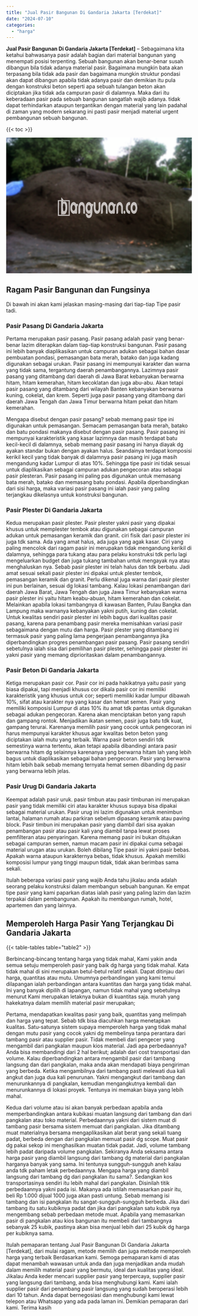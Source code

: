 ```yaml
---
title: "Jual Pasir Bangunan Di Gandaria Jakarta [Terdekat]"
date: "2024-07-10"
categories: 
  - "harga"
---
```


**Jual Pasir Bangunan Di Gandaria Jakarta \[Terdekat\]** – Sebagaimana kita ketahui bahwasanya pasir adalah bagian dari material bangunan yang menempati posisi terpenting. Sebuah bangunan akan benar-benar susah dibangun bila tidak adanya material pasir. Bagaimana mungkin bata akan terpasang bila tidak ada pasir dan bagaimana mungkin struktur pondasi akan dapat dibangun apabila tidak adanya pasir dan demikian itu pula dengan konstruksi beton seperti apa sebuah tulangan beton akan diciptakan jika tidak ada campuran pasir di dalamnya. Maka dari itu keberadaan pasir pada sebuah bangunan sangatlah wajib adanya. tidak dapat terhindarkan ataupun tergantikan dengan material yang lain padahal di zaman yang modern sekarang ini pasti pasir menjadi material urgent pembangunan sebuah bangunan.

{{< toc >}}

![Jual Pasir Bangunan Di Gandaria Jakarta [Terdekat]](/images/jual-pasir-bangunan-70.png)

## Ragam Pasir Bangunan dan Fungsinya

Di bawah ini akan kami jelaskan masing-masing dari tiap-tiap Tipe pasir tadi.

### Pasir Pasang Di Gandaria Jakarta

Pertama merupakan pasir pasang. Pasir pasang adalah pasir yang benar-benar lazim diterapkan dalam tiap-tiap konstruksi bangunan. Pasir pasang ini lebih banyak diaplikasikan untuk campuran adukan sebagai bahan dasar pembuatan pondasi, pemasangan bata merah, batako dan juga kadang digunakan sebagai urukan. Pasir pasang ini mempunyai karakter dan warna yang tidak sama, tergantung daerah penambangannya. Lazimnya pasir pasang yang ditambang dari daerah di Jawa Barat kebanyakan berwarna hitam, hitam kemerahan, hitam kecoklatan dan juga abu-abu. Akan tetapi pasir pasang yang ditambang dari wilayah Banten kebanyakan berwarna kuning, cokelat, dan krem. Seperti juga pasir pasang yang ditambang dari daerah Jawa Tengah dan Jawa Timur berwarna hitam pekat dan hitam kemerahan.

Mengapa disebut dengan pasir pasang? sebab memang pasir tipe ini digunakan untuk pemasangan. Semacam pemasangan bata merah, batako dan batu pondasi makanya disebut dengan pasir pasang. Pasir pasang ini mempunyai karakteristik yang kasar lazimnya dan masih terdapat batu kecil-kecil di dalamnya, sebab memang pasir pasang ini hanya diayak dg ayakan standar bukan dengan ayakan halus. Seandainya terdapat komposisi kerikil kecil yang tidak banyak di dalamnya pasir pasang ini juga masih mengandung kadar Lumpur di atas 10%. Sehingga tipe pasir ini tidak sesuai untuk diaplikasikan sebagai campuran adukan pengecoran atau sebagai pasir plesteran. Pasir pasang ini paling pas digunakan untuk memasang bata merah, batako dan memasang batu pondasi. Apabila diperbandingkan dari sisi harga, maka variasi pasir pasang ini ialah pasir yang paling terjangkau dikelasnya untuk konstruksi bangunan.

### Pasir Plester Di Gandaria Jakarta

Kedua merupakan pasir plester. Pasir plester yakni pasir yang dipakai khusus untuk memplester tembok atau digunakan sebagai campuran adukan untuk pemasangan keramik dan granit. ciri fisik dari pasir plester ini juga tdk sama. Ada yang amat halus, ada juga yang agak kasar. Ciri yang paling mencolok dari ragam pasir ini merupakan tidak mengandung kerikil di dalamnya, sehingga para tukang atau para pelaku konstruksi tdk perlu lagi mengeluarkan budget dan juga tukang tambahan untuk mengayak nya atau menghaluskan nya. Sebab pasir plester ini telah halus dan tdk berbatu. Jadi amat sesuai sekali pasir plester ini dipakai untuk plester tembok, pemasangan keramik dan granit. Perlu dikenal juga warna dari pasir plester ini pun berlainan, sesuai dg lokasi tambang. Kalau lokasi penambangan dari daerah Jawa Barat, Jawa Tengah dan juga Jawa Timur kebanyakan warna pasir plester ini yaitu hitam keabu-abuan, hitam kemerahan dan cokelat. Melainkan apabila lokasi tambangnya di kawasan Banten, Pulau Bangka dan Lampung maka warnanya kebanyakan yakni putih, kuning dan cokelat. Untuk kwalitas sendiri pasir plester ini lebih bagus dari kualitas pasir pasang, karena para penambang pasir mereka memisahkan variasi pasir sebagaimana dengan mutu dan harga. Pasir plester yang ditambang ini termasuk pasir yang paling lama pengerjaan penambangannya jika diperbandingkan progres penambangan pasir pasang. Pasir pasang sendiri sebetulnya ialah sisa dari pemilihan pasir plester, sehingga pasir plester ini yakni pasir yang memang diprioritaskan dalam penambangannya.

### Pasir Beton Di Gandaria Jakarta

Ketiga merupakan pasir cor. Pasir cor ini pada hakikatnya yaitu pasir yang biasa dipakai, tapi menjadi khusus cor dikala pasir cor ini memiliki karakteristik yang khusus untuk cor; seperti memiliki kadar lumpur dibawah 10%, sifat atau karakter nya yang kasar dan hemat semen. Pasir yang memiliki komposisi Lumpur di atas 10% itu amat tdk pantas untuk digunakan sebagai adukan pengecoran. Karena akan menciptakan beton yang rapuh dan gampang rontok. Menjadikan ikatan semen, pasir juga batu tdk kuat, gampang terurai. Karenanya memilih pasir yang cocok untuk pengecoran ini harus mempunyai karakter khusus agar kwalitas beton beton yang diciptakan ialah mutu yang terbaik. Warna pasir beton sendiri tdk semestinya warna tertentu, akan tetapi apabila dibandingi antara pasir berwarna hitam dg selainnya karenanya yang berwarna hitam lah yang lebih bagus untuk diaplikasikan sebagai bahan pengecoran. Pasir yang berwarna hitam lebih baik sebab memang ternyata hemat semen dibanding dg pasir yang berwarna lebih jelas.

### Pasir Urug Di Gandaria Jakarta

Keempat adalah pasir uruk. pasir timbun atau pasir timbunan ini merupakan pasir yang tidak memiliki ciri atau karakter khusus supaya bisa dipakai sebagai material urukan. Pasir urug ini lazim digunakan untuk menimbun lantai, halaman rumah atau parkiran sebelum dipasang keramik atau paving block. Pasir timbun ini merupakan pasir yang diambil dari sisa ayakan penambangan pasir atau pasir kali yang diambil tanpa lewat proses pemfilteran atau penyaringan. Karena memang pasir ini bukan ditujukan sebagai campuran semen, namun macam pasir ini dipakai cuma sebagai material urugan atau urukan. Boleh dibilang Tipe pasir ini yakni pasir bebas. Apakah warna ataupun karakternya bebas, tidak khusus. Apakah memiliki komposisi lumpur yang tinggi maupun tidak, tidak akan berimbas sama sekali.

Itulah beberapa variasi pasir yang wajib Anda tahu jikalau anda adalah seorang pelaku konstruksi dalam membangun sebuah bangunan. Ke empat tipe pasir yang kami paparkan diatas ialah pasir yang paling lazim dan lazim terpakai dalam pembangunan. Apakah itu membangun rumah, hotel, apartemen dan yang lainnya.

## Memperoleh Harga Pasir Yang Terjangkau Di Gandaria Jakarta

{{< table-tables table="table2" >}}

Berbincang-bincang tentang harga yang tidak mahal, Kami yakin anda semua setuju memperoleh pasir yang baik dg harga yang tidak mahal. Kata tidak mahal di sini merupakan betul-betul relatif sekali. Dapat ditinjau dari harga, quantitas atau mutu. Umumnya perbandingan yang kami temui dilapangan ialah perbandingan antara kuantitas dan harga yang tidak mahal. Ini yang banyak dipilih di lapangan, namun tidak mahal yang sebetulnya menurut Kami merupakan letaknya bukan di kuantitas saja. murah yang hakekatnya dalam memilih material pasir merupakan;

Pertama, mendapatkan kwalitas pasir yang baik, quantitas yang melimpah dan harga yang tepat. Sebab tdk bisa diacuhkan harga menetapkan kualitas. Satu-satunya sistem supaya memperoleh harga yang tidak mahal dengan mutu pasir yang cocok yakni dg membelinya tanpa perantara dari tambang pasir atau supplier pasir. Tidak membeli dari pengecer yang mengambil dari pangkalan maupun kios material. Jadi apa perbedaannya? Anda bisa membandingi dari 2 hal berikut; adalah dari cost transportasi dan volume. Kalau diperbandingkan antara mengambil pasir dari tambang langsung dan dari pangkalan, maka anda akan mendapati biaya pengiriman yang berbeda. Ketika mengambilnya dari tambang pasti melewati dua kali angkut dan juga dua kali penurunan. Yakni mengangkut dari tambang dan menurunkannya di pangkalan, kemudian mengangkutnya kembali dan menurunkannya di lokasi proyek. Tentunya ini memakan biaya yang lebih mahal.

Kedua dari volume atau isi akan banyak perbedaan apabila anda memperbandingkan antara kubikasi muatan langsung dari tambang dan dari pangkalan atau toko material. Perbedaannya yakni dari sistem muat di tambang pasir bersama sistem memuat dari pangkalan. Jika ditambang muat materialnya bersama mengaplikasikan alat berat yang sekali tuang padat, berbeda dengan dari pangkalan memuat pasir dg scope. Muat pasir dg pakai sekop ini menghasilkan muatan tidak padat. Jadi, volume tambang lebih padat daripada volume pangkalan. Sekiranya Anda seksama antara harga pasir yang diambil langsung dari tambang dg material dari pangkalan harganya banyak yang sama. Ini tentunya sungguh-sungguh aneh kalau anda tdk paham letak perbedaannya. Mengapa harga yang diambil langsung dari tambang dg dari pangkalan itu sama?. Sedangkan kos transportasinya sendiri itu lebih mahal dari pangkalan. Disinilah titik perbedaannya yakni pada isi. Makanya ada istilah memasarkan pasir itu, beli Rp 1.000 dijual 1000 juga akan pasti untung. Sebab memang isi tambang dan isi pangkalan itu sangat-sungguh-sungguh berbeda. Jika dari tambang itu satu kubiknya padat dan jika dari pangkalan satu kubik nya mengembang sebab perbedaan metode muat. Apabila yang memasarkan pasir di pangkalan atau kios bangunan itu membeli dari tambangnya sebanyak 25 kubik, pastinya akan bisa menjual lebih dari 25 kubik dg harga per kubiknya sama.

Itulah pemaparan tentang Jual Pasir Bangunan Di Gandaria Jakarta \[Terdekat\], dari mulai ragam, metode memilih dan juga metode memperoleh harga yang terbaik Berdasarkan kami. Semoga pemaparan kami di atas dapat menambah wawasan untuk anda dan juga menjadikan anda mudah dalam memilih material pasir yang bermutu, ideal dan kualitas yang ideal. Jikalau Anda keder mencari supplier pasir yang terpercaya, supplier pasir yang langsung dari tambang, anda bisa menghubungi kami. Kami ialah supplier pasir dari penambang pasir langsung yang sudah beroperasi lebih dari 10 tahun. Anda dapat bernegosiasi dan menghubungi kami lewat telepon atau Whatsapp yang ada pada laman ini. Demikian pemaparan dari kami. Terima kasih
